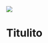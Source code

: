 <img src='https://instagram.fbio2-2.fna.fbcdn.net/v/t51.2885-15/sh0.08/e35/s640x640/22221336_1728264587479334_3229316872558084096_n.jpg?_nc_ht=instagram.fbio2-2.fna.fbcdn.net&_nc_cat=102&_nc_ohc=34FjDVenzuIAX9fw-Qh&oh=de3a011b43e4306352a3a697c60e6b47&oe=5EB66EA3'>

# Titulito